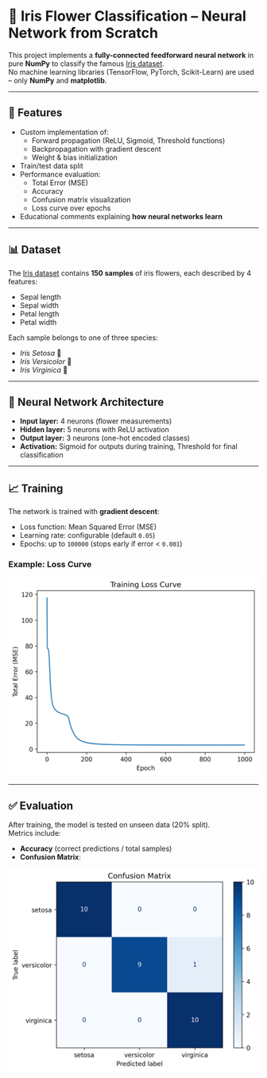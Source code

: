 # 🌸 Iris Flower Classification – Neural Network from Scratch

This project implements a **fully-connected feedforward neural network** in pure **NumPy** to classify the famous [Iris dataset](https://archive.ics.uci.edu/ml/datasets/iris).  
No machine learning libraries (TensorFlow, PyTorch, Scikit-Learn) are used – only **NumPy** and **matplotlib**.

---

## 🚀 Features
- Custom implementation of:
  - Forward propagation (ReLU, Sigmoid, Threshold functions)
  - Backpropagation with gradient descent
  - Weight & bias initialization
- Train/test data split
- Performance evaluation:
  - Total Error (MSE)
  - Accuracy
  - Confusion matrix visualization
  - Loss curve over epochs
- Educational comments explaining **how neural networks learn**

---

## 📊 Dataset
The [Iris dataset](https://archive.ics.uci.edu/ml/datasets/iris) contains **150 samples** of iris flowers, each described by 4 features:

- Sepal length  
- Sepal width  
- Petal length  
- Petal width  

Each sample belongs to one of three species:
- *Iris Setosa* 🌱  
- *Iris Versicolor* 🌿  
- *Iris Virginica* 🌸  

---

## 🧠 Neural Network Architecture
- **Input layer:** 4 neurons (flower measurements)  
- **Hidden layer:** 5 neurons with ReLU activation  
- **Output layer:** 3 neurons (one-hot encoded classes)  
- **Activation:** Sigmoid for outputs during training, Threshold for final classification  

---

## 📈 Training
The network is trained with **gradient descent**:

- Loss function: Mean Squared Error (MSE)  
- Learning rate: configurable (default `0.05`)  
- Epochs: up to `100000` (stops early if error < `0.001`)  

### Example: Loss Curve
![Loss Curve](docs/loss_curve.png)

---

## ✅ Evaluation
After training, the model is tested on unseen data (20% split).  
Metrics include:  
- **Accuracy** (correct predictions / total samples)  
- **Confusion Matrix**:

![Confusion Matrix](docs/confusion_matrix.png)
